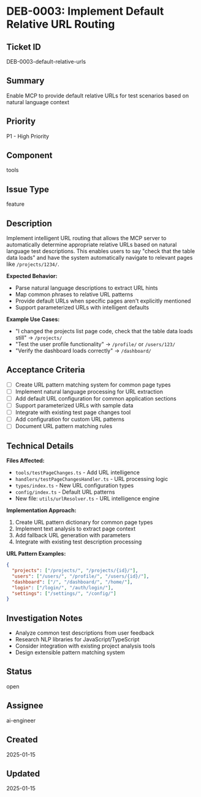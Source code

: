 # DEB-0003: Implement Default Relative URL Routing

## Ticket ID
DEB-0003-default-relative-urls

## Summary
Enable MCP to provide default relative URLs for test scenarios based on natural language context

## Priority
P1 - High Priority

## Component
tools

## Issue Type
feature

## Description
Implement intelligent URL routing that allows the MCP server to automatically determine appropriate relative URLs based on natural language test descriptions. This enables users to say "check that the table data loads" and have the system automatically navigate to relevant pages like `/projects/1234/`.

**Expected Behavior:**
- Parse natural language descriptions to extract URL hints
- Map common phrases to relative URL patterns
- Provide default URLs when specific pages aren't explicitly mentioned
- Support parameterized URLs with intelligent defaults

**Example Use Cases:**
- "I changed the projects list page code, check that the table data loads still" → `/projects/`
- "Test the user profile functionality" → `/profile/` or `/users/123/`
- "Verify the dashboard loads correctly" → `/dashboard/`

## Acceptance Criteria
- [ ] Create URL pattern matching system for common page types
- [ ] Implement natural language processing for URL extraction
- [ ] Add default URL configuration for common application sections
- [ ] Support parameterized URLs with sample data
- [ ] Integrate with existing test page changes tool
- [ ] Add configuration for custom URL patterns
- [ ] Document URL pattern matching rules

## Technical Details
**Files Affected:**
- `tools/testPageChanges.ts` - Add URL intelligence
- `handlers/testPageChangesHandler.ts` - URL processing logic
- `types/index.ts` - New URL configuration types
- `config/index.ts` - Default URL patterns
- New file: `utils/urlResolver.ts` - URL intelligence engine

**Implementation Approach:**
1. Create URL pattern dictionary for common page types
2. Implement text analysis to extract page context
3. Add fallback URL generation with parameters
4. Integrate with existing test description processing

**URL Pattern Examples:**
```json
{
  "projects": ["/projects/", "/projects/{id}/"],
  "users": ["/users/", "/profile/", "/users/{id}/"],
  "dashboard": ["/", "/dashboard/", "/home/"],
  "login": ["/login/", "/auth/login/"],
  "settings": ["/settings/", "/config/"]
}
```

## Investigation Notes
- Analyze common test descriptions from user feedback
- Research NLP libraries for JavaScript/TypeScript
- Consider integration with existing project analysis tools
- Design extensible pattern matching system

## Status
open

## Assignee
ai-engineer

## Created
2025-01-15

## Updated
2025-01-15